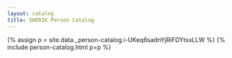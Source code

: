 ```yaml
---
layout: catalog
title: SWERIK Person Catalog
---
```

{% assign p = site.data._person-catalog.i-UKeq6sadnYjRiFDYtsxLLW %}
{% include person-catalog.html p=p %}

